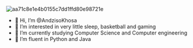 

![aa71c8e1e4b0155c7dd1ffd80e98721e](https://github.com/AndzisoKhosa/AndzisoKhosa/assets/138158612/039bc509-4e6f-4890-a360-a9a8489fdf9e)

- 👋 Hi, I’m @AndzisoKhosa
- 👀 I’m interested in very little sleep, basketball and gaming
- 🌱 I’m currently studying Computer Science and Computer engineering
- 💞 I’m fluent in Python and Java
<!---
AndzisoKhosa is a ✨ special ✨ repository because its `README.md` (this file) appears on your GitHub profile.
You can click the Preview link to take a look at your changes.
--->

